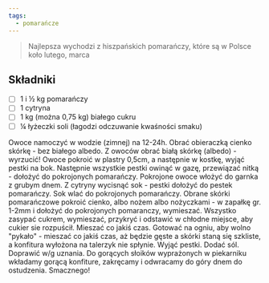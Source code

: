 ```yaml
---
tags:
  - pomarańcze
---
```

> Najlepsza wychodzi z hiszpańskich pomarańczy, które są w Polsce koło lutego, marca

## Składniki

* [ ] 1 i ½ kg pomarańczy
* [ ] 1 cytryna
* [ ] 1 kg (można 0,75 kg) białego cukru
* [ ] ¼ łyżeczki soli (łagodzi odczuwanie kwaśności smaku)

Owoce namoczyć w wodzie (zimnej) na 12-24h. Obrać obieraczką cienko skórkę - bez białego albedo. Z owoców obrać białą skórkę (albedo) - wyrzucić! Owoce pokroić w plastry 0,5cm, a następnie w kostkę, wyjąć pestki na bok. Następnie wszystkie pestki owinąć w gazę, przewiązać nitką - dołożyć do pokrojonych pomarańczy. Pokrojone owoce włożyć do garnka z grubym dnem. Z cytryny wycisnąć sok - pestki dołożyć do pestek pomarańczy. Sok wlać do pokrojonych pomarańczy. Obrane skórki pomarańczowe pokroić cienko, albo nożem albo nożyczkami - w zapałkę gr. 1-2mm i dołożyć do pokrojonych pomaranczy, wymieszać. Wszystko zasypać cukrem, wymieszać, przykryć i odstawić w chłodne miejsce, aby cukier sie rozpuścił. Mieszać co jakiś czas. Gotować na ogniu, aby wolno "pykało" - mieszać co jakiś czas, aż będzie gęste a skórki staną się szkliste, a konfitura wyłożona na talerzyk nie spłynie. Wyjąć pestki. Dodać sól. Doprawić w/g uznania. Do gorących słoików wyprażonych w piekarniku wkładamy gorącą konfiture, zakręcamy i odwracamy do góry dnem do ostudzenia. Smacznego!
